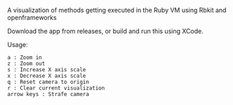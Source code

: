 A visualization of methods getting executed in the Ruby VM using Rbkit and openframeworks

Download the app from releases, or build and run this using XCode.

Usage:
```
a : Zoom in
z : Zoom out  
s : Increase X axis scale  
x : Decrease X axis scale
q : Reset camera to origin
r : Clear current visualization
arrow keys : Strafe camera
```
